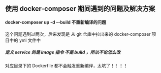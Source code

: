 ## 使用 docker-composer 期间遇到的问题及解决方案


#### docker-composer up -d --build 不重新编译的问题

这个问题遇到过两次，后来发现是 
从 git 仓库中拉出来的 docker-composer 项目中的 yml 文件中

##### 定义 service 的是 image 指令 不是 build ，所以不论怎么改

对应目录下的 Dockerfile 都不会触发重新编译，太坑了！！！！
